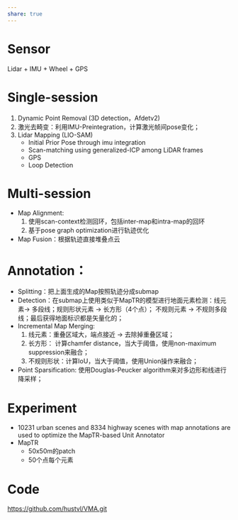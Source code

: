 ```yaml
---
share: true
---
```

# Sensor

Lidar + IMU + Wheel + GPS

# Single-session
1. Dynamic Point Removal (3D detection，Afdetv2)
2. 激光去畸变：利用IMU-Preintegration，计算激光帧间pose变化；
3. Lidar Mapping (LIO-SAM) 
	- Initial Prior Pose through imu integration
	- Scan-matching using generalized-ICP among LiDAR frames
	- GPS
	- Loop Detection

# Multi-session
- Map Alignment: 
	1. 使用scan-context检测回环，包括inter-map和intra-map的回环
	2. 基于pose graph optimization进行轨迹优化
- Map Fusion：根据轨迹直接堆叠点云

# Annotation：
- Splitting：把上面生成的Map按照轨迹分成submap
- Detection：在submap上使用类似于MapTR的模型进行地面元素检测：线元素→ 多段线；规则形状元素 → 长方形（4个点）； 不规则元素 → 不规则多段线；最后获得地面标识都是矢量化的；
- Incremental Map Merging:
	1. 线元素：重叠区域大，端点接近 → 去除掉重叠区域；
	2. 长方形： 计算chamfer distance，当大于阈值，使用non-maximum suppression来融合；
	3. 不规则形状：计算IoU，当大于阈值，使用Union操作来融合；
- Point Sparsification: 使用Douglas-Peucker algorithm来对多边形和线进行降采样；

# Experiment

- 10231 urban scenes and 8334 highway scenes with map annotations are used to optimize the MapTR-based Unit Annotator
- MapTR
	- 50x50m的patch
	- 50个点每个元素

# Code

https://github.com/hustvl/VMA.git